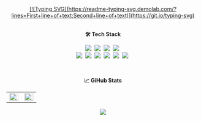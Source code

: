 <div align="center">
  <a href="https://jyportfolio.herokuapp.com/">
   [![Typing SVG](https://readme-typing-svg.demolab.com/?lines=First+line+of+text;Second+line+of+text)](https://git.io/typing-svg)
  </a>
</div>
<br />

<p align="center"><b>🛠 Tech Stack</b></p>
<p align="center">
  <img src="https://img.shields.io/badge/HTML-E34F26?style=flat-square&logo=HTML5&logoColor=white"/></a>&nbsp
  <img src="https://img.shields.io/badge/CSS-1572B6?style=flat-square&logo=css3&logoColor=white"/></a>&nbsp
  <img src="https://img.shields.io/badge/Scss-CC6699?style=flat&logo=Sass&logoColor=white"/>&nbsp
  <img src="https://img.shields.io/badge/Git-F05032?style=flat-square&logo=Git&logoColor=white"/></a>&nbsp
  <br />
  <img src="https://img.shields.io/badge/Javascript-ffb13b?style=flat-square&logo=javascript&logoColor=white"/></a>&nbsp
  <img src="https://img.shields.io/badge/Typescript-3178c6?style=flat-square&logo=Typescript&logoColor=white"/></a>&nbsp
  <img src="https://img.shields.io/badge/React-61dafb?style=flat-square&logo=React&logoColor=white"/></a>&nbsp
  <img src="https://img.shields.io/badge/Vue-4FC08D?style=flat-square&logo=Vue.js&logoColor=white"/></a>&nbsp
  <img src="https://img.shields.io/badge/Webpack-8DD6F9?style=flat-square&logo=Webpack&logoColor=white"/></a>&nbsp
  <img src="https://img.shields.io/badge/Node.js-339933?style=flat-square&logo=Node.js&logoColor=white"/></a>&nbsp
</p>
<br />


<p align="center"><b>📈 GiHub Stats</b></p>
<p align="center">
  <table>
    <tr>
      <td align="top" width="50%">
      <img src="https://github-readme-stats.vercel.app/api?username=sjy19960402&count_private=true&show_icons=true&theme=buefy&hide_border=true" align="left" style="width: 100%" />
      </td>
      <td align="top" width="50%">
        <img src="https://github-readme-stats.vercel.app/api/top-langs/?username=sjy19960402&hide=jupyter%20notebook&layout=compact&hide_border=true" align="left" style="width: 100%" />
      </td>
    </tr>
  </table>
</p>

<div align=center>
  <a href="https://hits.seeyoufarm.com">
    <img src="https://hits.seeyoufarm.com/api/count/incr/badge.svg?url=https%3A%2F%2Fgithub.com%2Fyounoah&count_bg=%2332399C&title_bg=%23BEA2A2&icon=&icon_color=%23E7E7E7&title=hits&edge_flat=false"/>
  </a>
</div>
<br />
